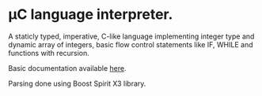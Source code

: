 µC language interpreter.
=======================

A staticly typed, imperative, C-like language implementing integer type and dynamic array of integers, basic flow control statements like IF, WHILE and functions with recursion.

Basic documentation available [here](https://rafpacut.github.io/uC/).

Parsing done using Boost Spirit X3 library.
